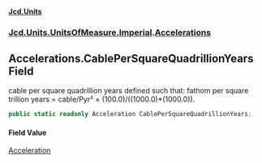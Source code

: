 #### [Jcd.Units](index.md 'index')

### [Jcd.Units.UnitsOfMeasure.Imperial](Jcd.Units.UnitsOfMeasure.Imperial.md 'Jcd.Units.UnitsOfMeasure.Imperial').[Accelerations](Accelerations.md 'Jcd.Units.UnitsOfMeasure.Imperial.Accelerations')

## Accelerations.CablePerSquareQuadrillionYears Field

cable per square quadrillion years defined such that: fathom per square trillion years = cable/Pyr² ×
(100.0)/((1000.0)*(1000.0)).

```csharp
public static readonly Acceleration CablePerSquareQuadrillionYears;
```

#### Field Value

[Acceleration](Acceleration.md 'Jcd.Units.UnitTypes.Acceleration')